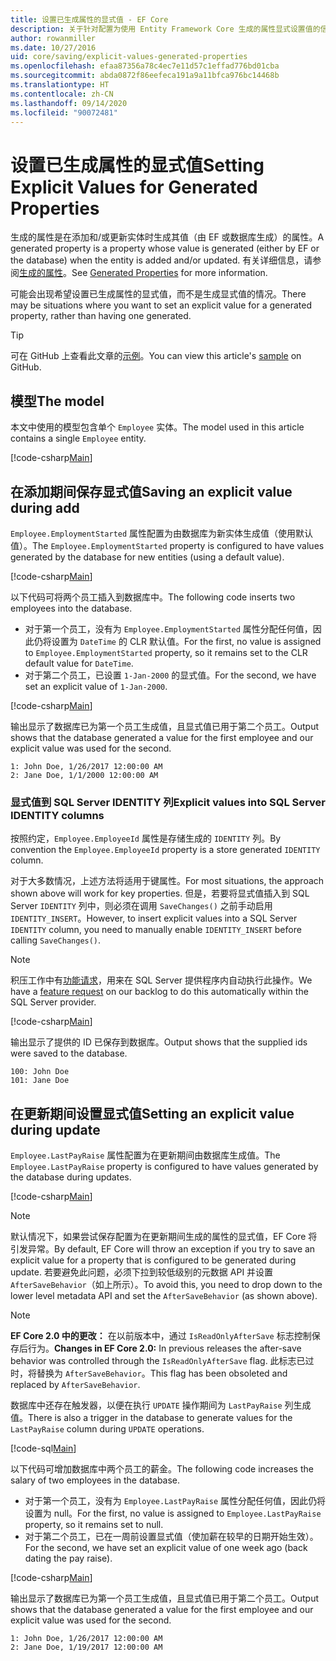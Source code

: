 ```yaml
---
title: 设置已生成属性的显式值 - EF Core
description: 关于针对配置为使用 Entity Framework Core 生成的属性显式设置值的信息
author: rowanmiller
ms.date: 10/27/2016
uid: core/saving/explicit-values-generated-properties
ms.openlocfilehash: efaa87356a78c4ec7e11d57c1effad776bd01cba
ms.sourcegitcommit: abda0872f86eefeca191a9a11bfca976bc14468b
ms.translationtype: HT
ms.contentlocale: zh-CN
ms.lasthandoff: 09/14/2020
ms.locfileid: "90072481"
---
```

# <a name="setting-explicit-values-for-generated-properties"></a><span data-ttu-id="0bd92-103">设置已生成属性的显式值</span><span class="sxs-lookup"><span data-stu-id="0bd92-103">Setting Explicit Values for Generated Properties</span></span>

<span data-ttu-id="0bd92-104">生成的属性是在添加和/或更新实体时生成其值（由 EF 或数据库生成）的属性。</span><span class="sxs-lookup"><span data-stu-id="0bd92-104">A generated property is a property whose value is generated (either by EF or the database) when the entity is added and/or updated.</span></span> <span data-ttu-id="0bd92-105">有关详细信息，请参阅[生成的属性](xref:core/modeling/generated-properties)。</span><span class="sxs-lookup"><span data-stu-id="0bd92-105">See [Generated Properties](xref:core/modeling/generated-properties) for more information.</span></span>

<span data-ttu-id="0bd92-106">可能会出现希望设置已生成属性的显式值，而不是生成显式值的情况。</span><span class="sxs-lookup"><span data-stu-id="0bd92-106">There may be situations where you want to set an explicit value for a generated property, rather than having one generated.</span></span>

> [!TIP]  
> <span data-ttu-id="0bd92-107">可在 GitHub 上查看此文章的[示例](https://github.com/dotnet/EntityFramework.Docs/tree/master/samples/core/Saving/ExplicitValuesGenerateProperties/)。</span><span class="sxs-lookup"><span data-stu-id="0bd92-107">You can view this article's [sample](https://github.com/dotnet/EntityFramework.Docs/tree/master/samples/core/Saving/ExplicitValuesGenerateProperties/) on GitHub.</span></span>

## <a name="the-model"></a><span data-ttu-id="0bd92-108">模型</span><span class="sxs-lookup"><span data-stu-id="0bd92-108">The model</span></span>

<span data-ttu-id="0bd92-109">本文中使用的模型包含单个 `Employee` 实体。</span><span class="sxs-lookup"><span data-stu-id="0bd92-109">The model used in this article contains a single `Employee` entity.</span></span>

[!code-csharp[Main](../../../samples/core/Saving/ExplicitValuesGenerateProperties/Employee.cs#Sample)]

## <a name="saving-an-explicit-value-during-add"></a><span data-ttu-id="0bd92-110">在添加期间保存显式值</span><span class="sxs-lookup"><span data-stu-id="0bd92-110">Saving an explicit value during add</span></span>

<span data-ttu-id="0bd92-111">`Employee.EmploymentStarted` 属性配置为由数据库为新实体生成值（使用默认值）。</span><span class="sxs-lookup"><span data-stu-id="0bd92-111">The `Employee.EmploymentStarted` property is configured to have values generated by the database for new entities (using a default value).</span></span>

[!code-csharp[Main](../../../samples/core/Saving/ExplicitValuesGenerateProperties/EmployeeContext.cs#EmploymentStarted)]

<span data-ttu-id="0bd92-112">以下代码可将两个员工插入到数据库中。</span><span class="sxs-lookup"><span data-stu-id="0bd92-112">The following code inserts two employees into the database.</span></span>

* <span data-ttu-id="0bd92-113">对于第一个员工，没有为 `Employee.EmploymentStarted` 属性分配任何值，因此仍将设置为 `DateTime` 的 CLR 默认值。</span><span class="sxs-lookup"><span data-stu-id="0bd92-113">For the first, no value is assigned to `Employee.EmploymentStarted` property, so it remains set to the CLR default value for `DateTime`.</span></span>
* <span data-ttu-id="0bd92-114">对于第二个员工，已设置 `1-Jan-2000` 的显式值。</span><span class="sxs-lookup"><span data-stu-id="0bd92-114">For the second, we have set an explicit value of `1-Jan-2000`.</span></span>

[!code-csharp[Main](../../../samples/core/Saving/ExplicitValuesGenerateProperties/Sample.cs#EmploymentStarted)]

<span data-ttu-id="0bd92-115">输出显示了数据库已为第一个员工生成值，且显式值已用于第二个员工。</span><span class="sxs-lookup"><span data-stu-id="0bd92-115">Output shows that the database generated a value for the first employee and our explicit value was used for the second.</span></span>

``` Console
1: John Doe, 1/26/2017 12:00:00 AM
2: Jane Doe, 1/1/2000 12:00:00 AM
```

### <a name="explicit-values-into-sql-server-identity-columns"></a><span data-ttu-id="0bd92-116">显式值到 SQL Server IDENTITY 列</span><span class="sxs-lookup"><span data-stu-id="0bd92-116">Explicit values into SQL Server IDENTITY columns</span></span>

<span data-ttu-id="0bd92-117">按照约定，`Employee.EmployeeId` 属性是存储生成的 `IDENTITY` 列。</span><span class="sxs-lookup"><span data-stu-id="0bd92-117">By convention the `Employee.EmployeeId` property is a store generated `IDENTITY` column.</span></span>

<span data-ttu-id="0bd92-118">对于大多数情况，上述方法将适用于键属性。</span><span class="sxs-lookup"><span data-stu-id="0bd92-118">For most situations, the approach shown above will work for key properties.</span></span> <span data-ttu-id="0bd92-119">但是，若要将显式值插入到 SQL Server `IDENTITY` 列中，则必须在调用 `SaveChanges()` 之前手动启用 `IDENTITY_INSERT`。</span><span class="sxs-lookup"><span data-stu-id="0bd92-119">However, to insert explicit values into a SQL Server `IDENTITY` column, you need to manually enable `IDENTITY_INSERT` before calling `SaveChanges()`.</span></span>

> [!NOTE]  
> <span data-ttu-id="0bd92-120">积压工作中有[功能请求](https://github.com/aspnet/EntityFramework/issues/703)，用来在 SQL Server 提供程序内自动执行此操作。</span><span class="sxs-lookup"><span data-stu-id="0bd92-120">We have a [feature request](https://github.com/aspnet/EntityFramework/issues/703) on our backlog to do this automatically within the SQL Server provider.</span></span>

[!code-csharp[Main](../../../samples/core/Saving/ExplicitValuesGenerateProperties/Sample.cs#EmployeeId)]

<span data-ttu-id="0bd92-121">输出显示了提供的 ID 已保存到数据库。</span><span class="sxs-lookup"><span data-stu-id="0bd92-121">Output shows that the supplied ids were saved to the database.</span></span>

``` Console
100: John Doe
101: Jane Doe
```

## <a name="setting-an-explicit-value-during-update"></a><span data-ttu-id="0bd92-122">在更新期间设置显式值</span><span class="sxs-lookup"><span data-stu-id="0bd92-122">Setting an explicit value during update</span></span>

<span data-ttu-id="0bd92-123">`Employee.LastPayRaise` 属性配置为在更新期间由数据库生成值。</span><span class="sxs-lookup"><span data-stu-id="0bd92-123">The `Employee.LastPayRaise` property is configured to have values generated by the database during updates.</span></span>

[!code-csharp[Main](../../../samples/core/Saving/ExplicitValuesGenerateProperties/EmployeeContext.cs#LastPayRaise)]

> [!NOTE]  
> <span data-ttu-id="0bd92-124">默认情况下，如果尝试保存配置为在更新期间生成的属性的显式值，EF Core 将引发异常。</span><span class="sxs-lookup"><span data-stu-id="0bd92-124">By default, EF Core will throw an exception if you try to save an explicit value for a property that is configured to be generated during update.</span></span> <span data-ttu-id="0bd92-125">若要避免此问题，必须下拉到较低级别的元数据 API 并设置 `AfterSaveBehavior`（如上所示）。</span><span class="sxs-lookup"><span data-stu-id="0bd92-125">To avoid this, you need to drop down to the lower level metadata API and set the `AfterSaveBehavior` (as shown above).</span></span>

> [!NOTE]  
> <span data-ttu-id="0bd92-126">**EF Core 2.0 中的更改：** 在以前版本中，通过 `IsReadOnlyAfterSave` 标志控制保存后行为。</span><span class="sxs-lookup"><span data-stu-id="0bd92-126">**Changes in EF Core 2.0:** In previous releases the after-save behavior was controlled through the `IsReadOnlyAfterSave` flag.</span></span> <span data-ttu-id="0bd92-127">此标志已过时，将替换为 `AfterSaveBehavior`。</span><span class="sxs-lookup"><span data-stu-id="0bd92-127">This flag has been obsoleted and replaced by `AfterSaveBehavior`.</span></span>

<span data-ttu-id="0bd92-128">数据库中还存在触发器，以便在执行 `UPDATE` 操作期间为 `LastPayRaise` 列生成值。</span><span class="sxs-lookup"><span data-stu-id="0bd92-128">There is also a trigger in the database to generate values for the `LastPayRaise` column during `UPDATE` operations.</span></span>

[!code-sql[Main](../../../samples/core/Saving/ExplicitValuesGenerateProperties/employee_UPDATE.sql)]

<span data-ttu-id="0bd92-129">以下代码可增加数据库中两个员工的薪金。</span><span class="sxs-lookup"><span data-stu-id="0bd92-129">The following code increases the salary of two employees in the database.</span></span>

* <span data-ttu-id="0bd92-130">对于第一个员工，没有为 `Employee.LastPayRaise` 属性分配任何值，因此仍将设置为 null。</span><span class="sxs-lookup"><span data-stu-id="0bd92-130">For the first, no value is assigned to `Employee.LastPayRaise` property, so it remains set to null.</span></span>
* <span data-ttu-id="0bd92-131">对于第二个员工，已在一周前设置显式值（使加薪在较早的日期开始生效）。</span><span class="sxs-lookup"><span data-stu-id="0bd92-131">For the second, we have set an explicit value of one week ago (back dating the pay raise).</span></span>

[!code-csharp[Main](../../../samples/core/Saving/ExplicitValuesGenerateProperties/Sample.cs#LastPayRaise)]

<span data-ttu-id="0bd92-132">输出显示了数据库已为第一个员工生成值，且显式值已用于第二个员工。</span><span class="sxs-lookup"><span data-stu-id="0bd92-132">Output shows that the database generated a value for the first employee and our explicit value was used for the second.</span></span>

``` Console
1: John Doe, 1/26/2017 12:00:00 AM
2: Jane Doe, 1/19/2017 12:00:00 AM
```

